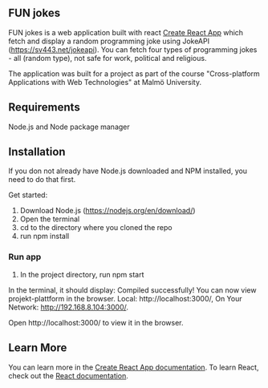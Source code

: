 ## FUN jokes

FUN jokes is a web application built with react [Create React App](https://github.com/facebook/create-react-app) which fetch and display a random programming joke using JokeAPI (https://sv443.net/jokeapi). You can fetch four types of programming jokes - all (random type), not safe for work, political and religious.

The application was built for a project as part of the course "Cross-platform Applications with Web Technologies" at Malmö University.

## Requirements

Node.js and
Node package manager

## Installation
If you don not already have Node.js downloaded and NPM installed, you need to do that first.

Get started:
1. Download Node.js (https://nodejs.org/en/download/)
2. Open the terminal
3. cd to the directory where you cloned the repo
4. run npm install

### Run app

1. In the project directory, run npm start

In the terminal, it should display: Compiled successfully! You can now view projekt-plattform in the browser. Local: http://localhost:3000/, On Your Network: http://192.168.8.104:3000/.

Open http://localhost:3000/ to view it in the browser.

## Learn More

You can learn more in the [Create React App documentation](https://facebook.github.io/create-react-app/docs/getting-started).
To learn React, check out the [React documentation](https://reactjs.org/).
